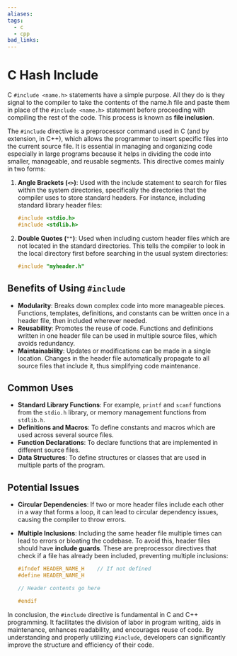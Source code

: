 ```yaml
---
aliases: 
tags:
  - c
  - cpp
bad_links:
---
```

# C Hash Include

C `#include <name.h>` statements have a simple purpose. All they do is they signal to the compiler to take the contents of the name.h file and paste them in place of the `#include <name.h>` statement before proceeding with compiling the rest of the code. This process is known as **file inclusion**.

The `#include` directive is a preprocessor command used in C (and by extension, in C++), which allows the programmer to insert specific files into the current source file. It is essential in managing and organizing code especially in large programs because it helps in dividing the code into smaller, manageable, and reusable segments. This directive comes mainly in two forms:

1. **Angle Brackets (`<>`)**: Used with the include statement to search for files within the system directories, specifically the directories that the compiler uses to store standard headers. For instance, including standard library header files:
    ```c
    #include <stdio.h>
    #include <stdlib.h>
    ```

2. **Double Quotes (`""`)**: Used when including custom header files which are not located in the standard directories. This tells the compiler to look in the local directory first before searching in the usual system directories:
    ```c
    #include "myheader.h"
    ```

## Benefits of Using `#include`

- **Modularity**: Breaks down complex code into more manageable pieces. Functions, templates, definitions, and constants can be written once in a header file, then included wherever needed.
- **Reusability**: Promotes the reuse of code. Functions and definitions written in one header file can be used in multiple source files, which avoids redundancy.
- **Maintainability**: Updates or modifications can be made in a single location. Changes in the header file automatically propagate to all source files that include it, thus simplifying code maintenance.

## Common Uses

- **Standard Library Functions**: For example, `printf` and `scanf` functions from the `stdio.h` library, or memory management functions from `stdlib.h`.
- **Definitions and Macros**: To define constants and macros which are used across several source files.
- **Function Declarations**: To declare functions that are implemented in different source files.
- **Data Structures**: To define structures or classes that are used in multiple parts of the program.

## Potential Issues

- **Circular Dependencies**: If two or more header files include each other in a way that forms a loop, it can lead to circular dependency issues, causing the compiler to throw errors.
- **Multiple Inclusions**: Including the same header file multiple times can lead to errors or bloating the codebase. To avoid this, header files should have **include guards**. These are preprocessor directives that check if a file has already been included, preventing multiple inclusions:

    ```c
    #ifndef HEADER_NAME_H    // If not defined
    #define HEADER_NAME_H

    // Header contents go here

    #endif
    ```

In conclusion, the `#include` directive is fundamental in C and C++ programming. It facilitates the division of labor in program writing, aids in maintenance, enhances readability, and encourages reuse of code. By understanding and properly utilizing `#include`, developers can significantly improve the structure and efficiency of their code.